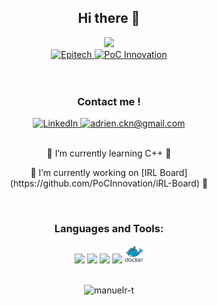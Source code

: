 <h2 align="center">Hi there 👋</h2>

<div id="header" align="center">
  <img src="https://media.giphy.com/media/2zZNmrvguyPTS06rK0/giphy.gif" width="100"/>
</div>

<div id="badges" align="center">
  <a href="https://www.epitech.eu">
    <img src="https://img.shields.io/badge/Epitech-1a2b6d?style=for-the-badge&logo=/e/&logoColor=white" alt="Epitech"/>
  </a>
  <a href="https://github.com/PoCInnovation">
    <img src="https://img.shields.io/badge/PoC%20Innovation-36454F?style=for-the-badge&logo=github&logoColor=white" alt="PoC Innovation"/>
  </a>
  <br>
  <img src="https://komarev.com/ghpvc/?username=AdrienCkn&style=flat-square&color=blue" alt=""/>
</div>

<br>

<div id="badges" align="center">
  <h3>Contact me !</h3>
  <a href="https://www.linkedin.com/in/adrien-cokini/">
    <img src="https://img.shields.io/badge/LinkedIn-blue?style=for-the-badge&logo=linkedin&logoColor=white" alt="LinkedIn"/>
  </a>
  <a href="mailto:adrien.ckn@gmail.com" target="blank">
    <img src="https://img.shields.io/badge/Google-red?style=for-the-badge&logo=Google&logoColor=white" alt="adrien.ckn@gmail.com"/>
  </a>
</div>

<br>

<p align="center">🌱 I’m currently learning C++ 🌱</p>
<p align="center">🔭 I’m currently working on [IRL Board](https://github.com/PoCInnovation/iRL-Board) 🔭</p>

<br>

<h3 align="center">Languages and Tools:</h3>
<div id ="languages" align="center">
  <code><img src="https://cdn.jsdelivr.net/npm/programming-languages-logos/src/c/c.png" height="30"></code>
  <code><img src="https://cdn.jsdelivr.net/npm/programming-languages-logos/src/python/python.png" height="30"></code>
  <code><img src="https://pytorch.org/assets/images/pytorch-logo.png" height="30"></code>
  <code><img src="https://upload.wikimedia.org/wikipedia/commons/thumb/e/e0/Git-logo.svg/1280px-Git-logo.svg.png" height="28"></code>
  <code><img src="https://raw.githubusercontent.com/devicons/devicon/master/icons/docker/docker-original-wordmark.svg" height="30"></code>
</div>

<br>

<p align="center">
  <img src="https://streak-stats.demolab.com?user=ManuelR-T&theme=dark&hide_border=true&border_radius=10&background=0D1117" alt="manuelr-t"/>
</p>
